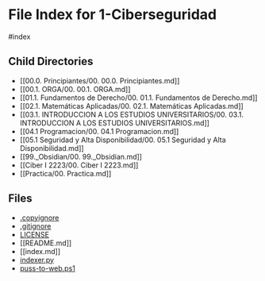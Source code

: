 # File Index for 1-Ciberseguridad
#index

## Child Directories

- [[00.0. Principiantes/00. 00.0. Principiantes.md]]
- [[00.1. ORGA/00. 00.1. ORGA.md]]
- [[01.1. Fundamentos de Derecho/00. 01.1. Fundamentos de Derecho.md]]
- [[02.1. Matemáticas Aplicadas/00. 02.1. Matemáticas Aplicadas.md]]
- [[03.1. INTRODUCCION A LOS ESTUDIOS UNIVERSITARIOS/00. 03.1. INTRODUCCION A LOS ESTUDIOS UNIVERSITARIOS.md]]
- [[04.1 Programacion/00. 04.1 Programacion.md]]
- [[05.1 Seguridad y Alta Disponibilidad/00. 05.1 Seguridad y Alta Disponibilidad.md]]
- [[99._Obsidian/00. 99._Obsidian.md]]
- [[Ciber I 2223/00. Ciber I 2223.md]]
- [[Practica/00. Practica.md]]

## Files

- [.copyignore](https://github.com/Grado-en-Gestion-de-la-Ciberseguridad/1-Ciberseguridad-web/tree/v4/content/.copyignore)
- [.gitignore](https://github.com/Grado-en-Gestion-de-la-Ciberseguridad/1-Ciberseguridad-web/tree/v4/content/.gitignore)
- [LICENSE](https://github.com/Grado-en-Gestion-de-la-Ciberseguridad/1-Ciberseguridad-web/tree/v4/content/LICENSE)
- [[README.md]]
- [[index.md]]
- [indexer.py](https://github.com/Grado-en-Gestion-de-la-Ciberseguridad/1-Ciberseguridad-web/tree/v4/content/indexer.py)
- [puss-to-web.ps1](https://github.com/Grado-en-Gestion-de-la-Ciberseguridad/1-Ciberseguridad-web/tree/v4/content/puss-to-web.ps1)
